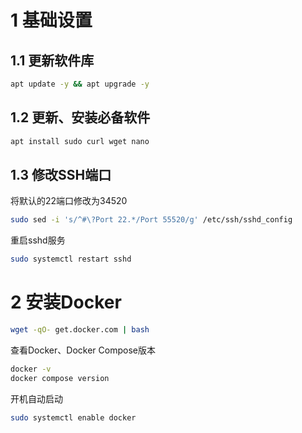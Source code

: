 # 1 基础设置
## 1.1 更新软件库
```bash
apt update -y && apt upgrade -y
```
## 1.2  更新、安装必备软件
```bash
apt install sudo curl wget nano
```
## 1.3 修改SSH端口
将默认的22端口修改为34520
```bash
sudo sed -i 's/^#\?Port 22.*/Port 55520/g' /etc/ssh/sshd_config
```
重启sshd服务
```bash
sudo systemctl restart sshd
```

# 2 安装Docker
```bash
wget -qO- get.docker.com | bash
```
查看Docker、Docker Compose版本
```bash
docker -v
docker compose version
```
开机自动启动
```bash
sudo systemctl enable docker
```



